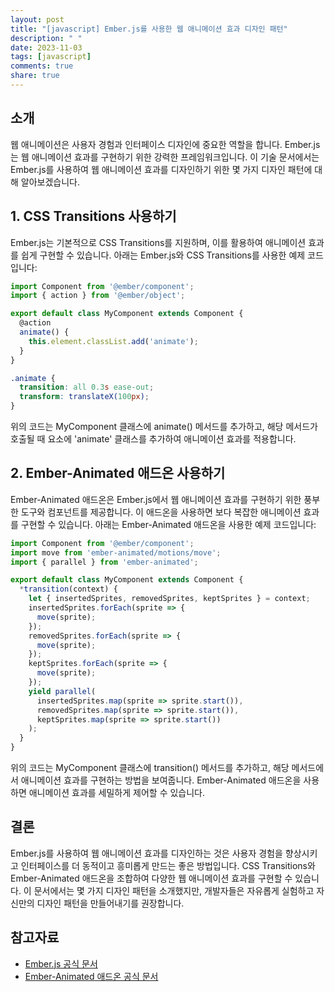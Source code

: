 ```yaml
---
layout: post
title: "[javascript] Ember.js를 사용한 웹 애니메이션 효과 디자인 패턴"
description: " "
date: 2023-11-03
tags: [javascript]
comments: true
share: true
---
```


## 소개
웹 애니메이션은 사용자 경험과 인터페이스 디자인에 중요한 역할을 합니다. Ember.js는 웹 애니메이션 효과를 구현하기 위한 강력한 프레임워크입니다. 이 기술 문서에서는 Ember.js를 사용하여 웹 애니메이션 효과를 디자인하기 위한 몇 가지 디자인 패턴에 대해 알아보겠습니다.

## 1. CSS Transitions 사용하기
Ember.js는 기본적으로 CSS Transitions를 지원하며, 이를 활용하여 애니메이션 효과를 쉽게 구현할 수 있습니다. 아래는 Ember.js와 CSS Transitions를 사용한 예제 코드입니다:

```javascript
import Component from '@ember/component';
import { action } from '@ember/object';

export default class MyComponent extends Component {
  @action
  animate() {
    this.element.classList.add('animate');
  }
}
```

```css
.animate {
  transition: all 0.3s ease-out;
  transform: translateX(100px);
}
```

위의 코드는 MyComponent 클래스에 animate() 메서드를 추가하고, 해당 메서드가 호출될 때 요소에 'animate' 클래스를 추가하여 애니메이션 효과를 적용합니다.

## 2. Ember-Animated 애드온 사용하기
Ember-Animated 애드온은 Ember.js에서 웹 애니메이션 효과를 구현하기 위한 풍부한 도구와 컴포넌트를 제공합니다. 이 애드온을 사용하면 보다 복잡한 애니메이션 효과를 구현할 수 있습니다. 아래는 Ember-Animated 애드온을 사용한 예제 코드입니다:

```javascript
import Component from '@ember/component';
import move from 'ember-animated/motions/move';
import { parallel } from 'ember-animated';

export default class MyComponent extends Component {
  *transition(context) {
    let { insertedSprites, removedSprites, keptSprites } = context;
    insertedSprites.forEach(sprite => {
      move(sprite);
    });
    removedSprites.forEach(sprite => {
      move(sprite);
    });
    keptSprites.forEach(sprite => {
      move(sprite);
    });
    yield parallel(
      insertedSprites.map(sprite => sprite.start()),
      removedSprites.map(sprite => sprite.start()),
      keptSprites.map(sprite => sprite.start())
    );
  }
}
```

위의 코드는 MyComponent 클래스에 transition() 메서드를 추가하고, 해당 메서드에서 애니메이션 효과를 구현하는 방법을 보여줍니다. Ember-Animated 애드온을 사용하면 애니메이션 효과를 세밀하게 제어할 수 있습니다.

## 결론
Ember.js를 사용하여 웹 애니메이션 효과를 디자인하는 것은 사용자 경험을 향상시키고 인터페이스를 더 동적이고 흥미롭게 만드는 좋은 방법입니다. CSS Transitions와 Ember-Animated 애드온을 조합하여 다양한 웹 애니메이션 효과를 구현할 수 있습니다. 이 문서에서는 몇 가지 디자인 패턴을 소개했지만, 개발자들은 자유롭게 실험하고 자신만의 디자인 패턴을 만들어내기를 권장합니다.

## 참고자료
- [Ember.js 공식 문서](https://emberjs.com/)
- [Ember-Animated 애드온 공식 문서](https://github.com/ember-animation/ember-animated)